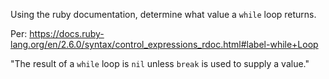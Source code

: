 Using the ruby documentation, determine what value a `while` loop returns.

Per: https://docs.ruby-lang.org/en/2.6.0/syntax/control_expressions_rdoc.html#label-while+Loop

"The result of a `while` loop is `nil` unless `break` is used to supply a value."